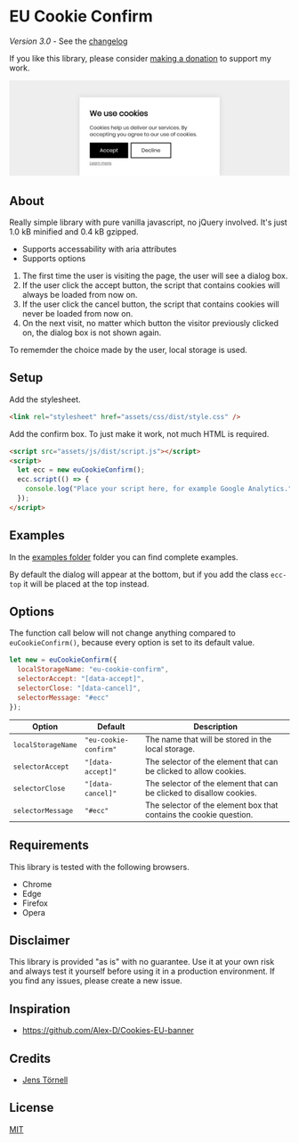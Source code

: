 # EU Cookie Confirm

_Version 3.0_ - See the [changelog](docs/CHANGELOG.md)

If you like this library, please consider [making a donation](https://www.paypal.me/DevoneraAB) to support my work.

![](screenshot.png)

## About

Really simple library with pure vanilla javascript, no jQuery involved. It's just 1.0 kB minified and 0.4 kB gzipped.

- Supports accessability with aria attributes
- Supports options

1. The first time the user is visiting the page, the user will see a dialog box.
1. If the user click the accept button, the script that contains cookies will always be loaded from now on.
1. If the user click the cancel button, the script that contains cookies will never be loaded from now on.
1. On the next visit, no matter which button the visitor previously clicked on, the dialog box is not shown again.

To rememder the choice made by the user, local storage is used.

## Setup

Add the stylesheet.

```html
<link rel="stylesheet" href="assets/css/dist/style.css" />
```

Add the confirm box. To just make it work, not much HTML is required.

<div id="ecc" hidden>
  <button data-accept>Accept</button>
  <button data-cancel>Decline</a>
</div>

```html
<script src="assets/js/dist/script.js"></script>
<script>
  let ecc = new euCookieConfirm();
  ecc.script(() => {
    console.log("Place your script here, for example Google Analytics.");
  });
</script>
```

## Examples

In the [examples folder](examples) folder you can find complete examples.

By default the dialog will appear at the bottom, but if you add the class `ecc-top` it will be placed at the top instead.

## Options

The function call below will not change anything compared to `euCookieConfirm()`, because every option is set to its default value.

```js
let new = euCookieConfirm({
  localStorageName: "eu-cookie-confirm",
  selectorAccept: "[data-accept]",
  selectorClose: "[data-cancel]",
  selectorMessage: "#ecc"
});
```

| Option             | Default               | Description                                                          |
| ------------------ | --------------------- | -------------------------------------------------------------------- |
| `localStorageName` | `"eu-cookie-confirm"` | The name that will be stored in the local storage.                   |
| `selectorAccept`   | `"[data-accept]"`     | The selector of the element that can be clicked to allow cookies.    |
| `selectorClose`    | `"[data-cancel]"`     | The selector of the element that can be clicked to disallow cookies. |
| `selectorMessage`  | `"#ecc"`              | The selector of the element box that contains the cookie question.   |

## Requirements

This library is tested with the following browsers.

- Chrome
- Edge
- Firefox
- Opera

## Disclaimer

This library is provided "as is" with no guarantee. Use it at your own risk and always test it yourself before using it in a production environment. If you find any issues, please create a new issue.

## Inspiration

- https://github.com/Alex-D/Cookies-EU-banner

## Credits

- [Jens Törnell](https://github.com/jenstornell)

## License

[MIT](LICENSE)
